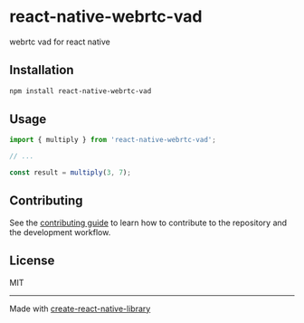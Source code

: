 # react-native-webrtc-vad

webrtc vad for react native

## Installation

```sh
npm install react-native-webrtc-vad
```

## Usage


```js
import { multiply } from 'react-native-webrtc-vad';

// ...

const result = multiply(3, 7);
```


## Contributing

See the [contributing guide](CONTRIBUTING.md) to learn how to contribute to the repository and the development workflow.

## License

MIT

---

Made with [create-react-native-library](https://github.com/callstack/react-native-builder-bob)
